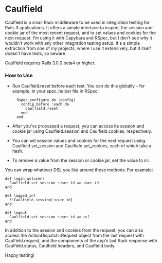 # Caulfield

Caulfield is a small Rack middleware to be used in integration testing for Rails 3 applications. It offers a simple interface to inspect the session and cookie jar of the most recent request, and to set values and cookies for the next request. I'm using it with Capybara and RSpec, but I don't see why it wouldn't work with any other integration testing setup. It's a simple extraction from one of my projects, where I use it extensively, but it itself doesn't have tests, so beware.

Caulfield requires Rails 3.0.0.beta4 or higher.

### How to Use

- Run Caulfield.reset before each test. You can do this globally - for example, in your spec_helper file in RSpec:

        Rspec.configure do |config|
          config.before :each do
            Caulfield.reset
          end
        end

- After you've processed a request, you can access its session and cookie jar using Caulfield.session and Caulfield.cookies, respectively.
- You can set session values and cookies for the next request using Caulfield.set_session and Caulfield.set_cookies, each of which take a hash.
- To remove a value from the session or cookie jar, set the value to nil.

You can wrap whatever DSL you like around these methods. For example:

    def login_as(user)
      Caulfield.set_session :user_id => user.id
    end

    def logged_in?
      !!Caulfield.session[:user_id]
    end

    def logout
      Caulfield.set_session :user_id => nil
    end

In addition to the session and cookies from the request, you can also access the ActionDispatch::Request object from the last request with Caulfield.request, and the components of the app's last Rack response with Caulfield.status, Caulfield.headers, and Caulfield.body.

Happy testing!
